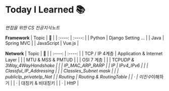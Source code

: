 # Today I Learned 📚

_면접을 위한 CS 전공지식노트_

**Framework**
| Topic | 🏡 |
| :----: | :----: |
| Python | Django Setting ... |
| Java | Spring MVC |
| JavaScript | Vue.js |

**Network**
| Topic | 📖 |
| :----: | :----: |
| TCP / IP 4계층 | Application & Internet Layer |
| | MTU & MSS & PMTUD |
| | OSI 7 계층 |
| | TCP*UDP & 3Way_4WayHandshake |
| | IP_MAC_ARP_RARP |
| IP | IPv4_IPv6 |
| | Classful_IP_Addressing |
| | Classles_Subnet mask |
| | publicIp_privateIp_Nat |
| Routing | Routing & RoutingTable |
| · | 이진수*이해하기 |
| · | 대칭키 & 비대칭키 |
| · | HttP |

